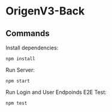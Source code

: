 # OrigenV3-Back
## Commands
Install dependencies:

    npm install

Run Server:

    npm start

Run Login and User Endpoinds E2E Test:

    npm test
